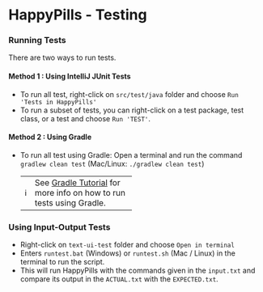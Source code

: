 # HappyPills - Testing
 
### Running Tests
There are two ways to run tests.

#### Method 1 : Using IntelliJ JUnit Tests
- To run all test, right-click on `src/test/java` folder and choose `Run 'Tests in HappyPills'`
- To run a subset of tests, you can right-click on a test package, test class, or a test and choose `Run 'TEST'`.
 
#### Method 2 : Using Gradle
- To run all test using Gradle: Open a terminal and run the command `gradlew clean test` 
(Mac/Linux: `./gradlew clean test`)  
  <table>
    <col width="20">
    <col width="200">
   <tr>
     <td><span> &#8505; </span></td>  
     <td> See <a href="https://github.com/AY1920S2-CS2113T-T12-2/tp/blob/master/tutorials/gradleTutorial.md">Gradle Tutorial</a> 
     for more info on how to run tests using Gradle. </td>
     </td>
   </tr>
  </table>
  
### Using Input-Output Tests
- Right-click on `text-ui-test` folder and choose `Open in terminal` 
- Enters `runtest.bat` (Windows) or `runtest.sh` (Mac / Linux) in the terminal to run the script.
- This will run HappyPills with the commands given in the `input.txt` and compare its output in the `ACTUAL.txt` 
with the `EXPECTED.txt`.